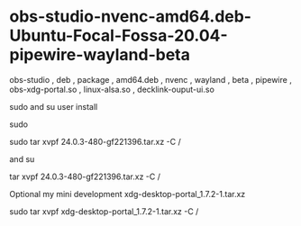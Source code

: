 # obs-studio-nvenc-amd64.deb-Ubuntu-Focal-Fossa-20.04-pipewire-wayland-beta
 obs-studio , deb , package , amd64.deb , nvenc , wayland , beta , pipewire , obs-xdg-portal.so , linux-alsa.so , decklink-ouput-ui.so 

sudo and su user install

sudo

sudo tar xvpf 24.0.3-480-gf221396.tar.xz -C /

and su

tar xvpf 24.0.3-480-gf221396.tar.xz -C /

Optional my mini development xdg-desktop-portal_1.7.2-1.tar.xz

sudo tar xvpf xdg-desktop-portal_1.7.2-1.tar.xz -C /
